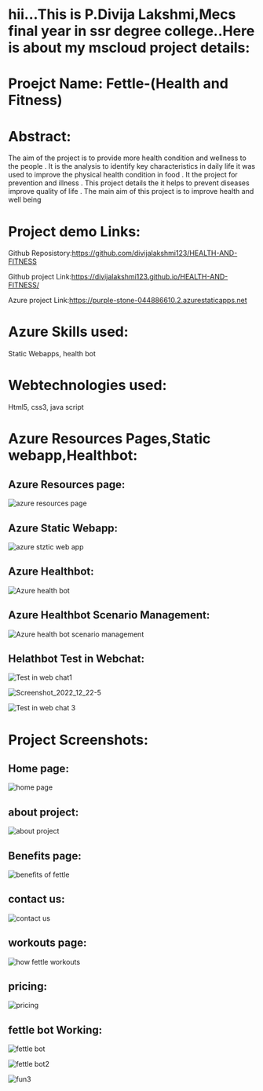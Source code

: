 # hii...This is P.Divija Lakshmi,Mecs final year in ssr degree college..Here is about my mscloud project details:

# Proejct Name: Fettle-(Health and Fitness)

# Abstract:

The aim of the project is to provide more health condition and wellness to the people . It is the analysis to identify key characteristics in daily life 
it was used to improve the physical health condition in food . It the project for prevention and illness . 
This project details the it helps to prevent diseases improve quality of life . The main aim of this project is to improve health and well being

# Project demo Links:

Github Reposistory:https://github.com/divijalakshmi123/HEALTH-AND-FITNESS

Github project Link:https://divijalakshmi123.github.io/HEALTH-AND-FITNESS/

Azure project Link:https://purple-stone-044886610.2.azurestaticapps.net

# Azure Skills used:

Static Webapps,
health bot

# Webtechnologies used:

Html5,
css3,
java script

# Azure Resources Pages,Static webapp,Healthbot:
## Azure Resources page:
![azure resources page](https://user-images.githubusercontent.com/118253184/209097357-e7573870-83ab-443b-8775-721bc0ee7243.png)

## Azure Static Webapp:
![azure stztic web app](https://user-images.githubusercontent.com/118253184/209097458-9b4c56e3-45e6-428a-a664-94619da9b06e.png)

## Azure Healthbot:
![Azure health bot](https://user-images.githubusercontent.com/118253184/209097536-8f016c42-6483-47b8-8f53-1f0e4d7d245e.png)

## Azure Healthbot Scenario Management:
![Azure health bot scenario management](https://user-images.githubusercontent.com/118253184/209097605-6b7d7bff-58f5-4b67-9e75-8cb54a272949.png)

## Helathbot Test in Webchat:
![Test in web chat1](https://user-images.githubusercontent.com/118253184/209097706-7ac8927e-0795-4003-9a25-932fe0e4711b.png)

![Screenshot_2022_12_22-5](https://user-images.githubusercontent.com/118253184/209097753-f95a0e3a-bbe3-4095-ae96-8a603fd0f354.png)

![Test in web chat 3](https://user-images.githubusercontent.com/118253184/209097777-e4a6cae9-eb28-4716-9b35-fb1065550214.png)



# Project Screenshots:

## Home page:

![home page](https://user-images.githubusercontent.com/118253184/207557524-62d399e9-b964-42e8-9c53-1e810ac3f867.png)


## about project:
![about project](https://user-images.githubusercontent.com/118253184/207557487-9f4a480d-efd9-41cc-8461-493fb38b111d.png)

## Benefits page:

![benefits of fettle](https://user-images.githubusercontent.com/118253184/207557503-0a030ee6-06d4-4ee2-9296-e9058c66e691.png)

## contact us:

![contact us](https://user-images.githubusercontent.com/118253184/207557511-1ac5f636-fdb6-41e7-aec9-666472d1216b.png)

## workouts page:

![how fettle workouts](https://user-images.githubusercontent.com/118253184/207557533-c645ead7-10f7-422c-bdd3-9836179627a1.png)

## pricing:

![pricing](https://user-images.githubusercontent.com/118253184/207557541-393cd982-2d3b-475b-b12c-4eaa90fd9ed4.png)



## fettle bot Working:

![fettle bot](https://user-images.githubusercontent.com/118253184/207557516-7334eb12-3d5c-477d-a7ad-7ee81fead774.png)

![fettle bot2](https://user-images.githubusercontent.com/118253184/207557519-80cebc71-6243-4b2e-9660-cd0abd96d840.png)

![fun3](https://user-images.githubusercontent.com/118253184/209098302-cd2f62d8-0d5f-4824-b8d6-540e0402a861.png)






